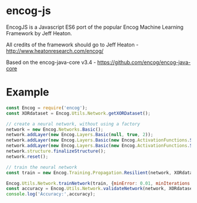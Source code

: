 # encog-js
EncogJS is a Javascript ES6 port of the popular Encog Machine Learning Framework by Jeff Heaton.

All credits of the framework should go to Jeff Heaton - http://www.heatonresearch.com/encog/

Based on the encog-java-core v3.4 - https://github.com/encog/encog-java-core

# Example

```javascript
const Encog = require('encog');
const XORdataset = Encog.Utils.Network.getXORDataset();

// create a neural network, without using a factory
network = new Encog.Networks.Basic();
network.addLayer(new Encog.Layers.Basic(null, true, 2));
network.addLayer(new Encog.Layers.Basic(new Encog.ActivationFunctions.Sigmoid(), true, 4));
network.addLayer(new Encog.Layers.Basic(new Encog.ActivationFunctions.Sigmoid(), false, 1));
network.structure.finalizeStructure();
network.reset();

// train the neural network
const train = new Encog.Training.Propagation.Resilient(network, XORdataset.input, XORdataset.output);

Encog.Utils.Network.trainNetwork(train, {minError: 0.01, minIterations: 5});
const accuracy = Encog.Utils.Network.validateNetwork(network, XORdataset.input, XORdataset.output);
console.log('Accuracy:',accuracy);
```
